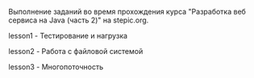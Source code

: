 Выполнение заданий во время прохождения курса "Разработка веб сервиса на Java (часть 2)" на stepic.org.

lesson1 - Тестирование и нагрузка

lesson2 - Работа с файловой системой

lesson3 - Многопоточность